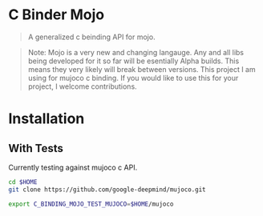 # C Binder Mojo
> A generalized c beinding API for mojo.

> Note: Mojo is a very new and changing langauge. Any and all libs
being developed for it so far will be esentially Alpha builds. This means
they very likely will break between versions. This project I am using for mujoco c binding. If you would like to use this for your project, I welcome contributions.

# Installation


## With Tests
Currently testing against mujoco c API.

```bash
cd $HOME
git clone https://github.com/google-deepmind/mujoco.git

export C_BINDING_MOJO_TEST_MUJOCO=$HOME/mujoco
```